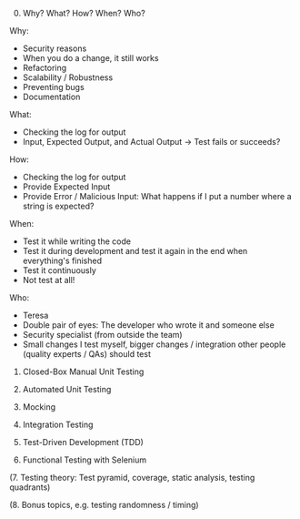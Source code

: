 0. Why? What? How? When? Who?

Why:
- Security reasons
- When you do a change, it still works
- Refactoring
- Scalability / Robustness
- Preventing bugs
- Documentation

What:
- Checking the log for output
- Input, Expected Output, and Actual Output -> Test fails or succeeds?

How:
- Checking the log for output
- Provide Expected Input
- Provide Error / Malicious Input: What happens if I put a number where a string is expected?

When:
- Test it while writing the code
- Test it during development and test it again in the end when everything's finished
- Test it continuously
- Not test at all!

Who:
- Teresa
- Double pair of eyes: The developer who wrote it and someone else
- Security specialist (from outside the team)
- Small changes I test myself, bigger changes / integration other people (quality experts / QAs) should test

1. Closed-Box Manual Unit Testing

2. Automated Unit Testing

3. Mocking

4. Integration Testing

5. Test-Driven Development (TDD)

6. Functional Testing with Selenium

(7. Testing theory: Test pyramid, coverage, static analysis, testing quadrants)

(8. Bonus topics, e.g. testing randomness / timing)